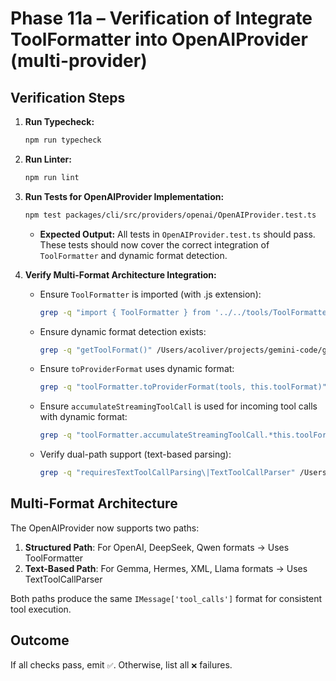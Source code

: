 # Phase 11a – Verification of Integrate ToolFormatter into OpenAIProvider (multi-provider)

## Verification Steps

1.  **Run Typecheck:**
    ```bash
    npm run typecheck
    ```
2.  **Run Linter:**
    ```bash
    npm run lint
    ```
3.  **Run Tests for OpenAIProvider Implementation:**

    ```bash
    npm test packages/cli/src/providers/openai/OpenAIProvider.test.ts
    ```

    - **Expected Output:** All tests in `OpenAIProvider.test.ts` should pass. These tests should now cover the correct integration of `ToolFormatter` and dynamic format detection.

4.  **Verify Multi-Format Architecture Integration:**
    - Ensure `ToolFormatter` is imported (with .js extension):
      ```bash
      grep -q "import { ToolFormatter } from '../../tools/ToolFormatter.js';" /Users/acoliver/projects/gemini-code/gemini-cli/packages/cli/src/providers/openai/OpenAIProvider.ts
      ```
    - Ensure dynamic format detection exists:
      ```bash
      grep -q "getToolFormat()" /Users/acoliver/projects/gemini-code/gemini-cli/packages/cli/src/providers/openai/OpenAIProvider.ts
      ```
    - Ensure `toProviderFormat` uses dynamic format:
      ```bash
      grep -q "toolFormatter.toProviderFormat(tools, this.toolFormat)" /Users/acoliver/projects/gemini-code/gemini-cli/packages/cli/src/providers/openai/OpenAIProvider.ts
      ```
    - Ensure `accumulateStreamingToolCall` is used for incoming tool calls with dynamic format:
      ```bash
      grep -q "toolFormatter.accumulateStreamingToolCall.*this.toolFormat" /Users/acoliver/projects/gemini-code/gemini-cli/packages/cli/src/providers/openai/OpenAIProvider.ts
      ```
    - Verify dual-path support (text-based parsing):
      ```bash
      grep -q "requiresTextToolCallParsing\|TextToolCallParser" /Users/acoliver/projects/gemini-code/gemini-cli/packages/cli/src/providers/openai/OpenAIProvider.ts
      ```

## Multi-Format Architecture

The OpenAIProvider now supports two paths:

1. **Structured Path**: For OpenAI, DeepSeek, Qwen formats → Uses ToolFormatter
2. **Text-Based Path**: For Gemma, Hermes, XML, Llama formats → Uses TextToolCallParser

Both paths produce the same `IMessage['tool_calls']` format for consistent tool execution.

## Outcome

If all checks pass, emit `✅`. Otherwise, list all `❌` failures.
